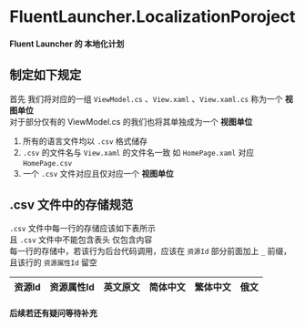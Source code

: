 # FluentLauncher.LocalizationPoroject
#### Fluent Launcher 的 本地化计划

## 制定如下规定

首先 我们将对应的一组 `ViewModel.cs` 、`View.xaml` 、`View.xaml.cs` 称为一个 **视图单位**  
对于部分仅有的 ViewModel.cs 的我们也将其单独成为一个 **视图单位**

1. 所有的语言文件均以 `.csv` 格式储存
2. `.csv` 的文件名与 `View.xaml` 的文件名一致 如 `HomePage.xaml` 对应 `HomePage.csv`
3. 一个 `.csv` 文件对应且仅对应一个 **视图单位**


## .csv 文件中的存储规范

`.csv` 文件中每一行的存储应该如下表所示  
且 `.csv` 文件中不能包含表头 仅包含内容  
每一行的存储中，若该行为后台代码调用，应该在 `资源Id` 部分前面加上 `_` 前缀，且该行的 `资源属性Id` 留空

| 资源Id | 资源属性Id | 英文原文 | 简体中文 | 繁体中文 | 俄文 |
| ---    | ---        |---        | ---      | ---      | ---  |

#### 后续若还有疑问等待补充
